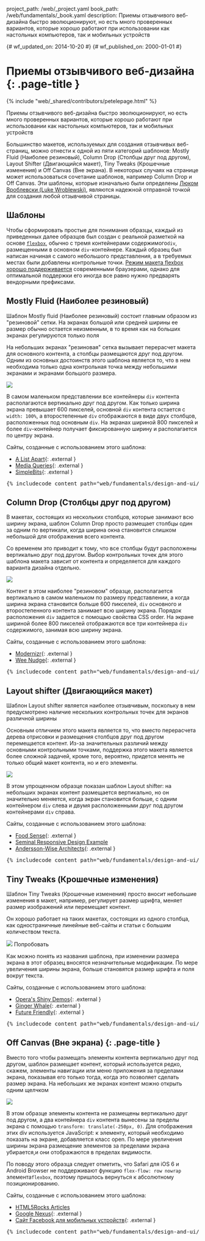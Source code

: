 project_path: /web/_project.yaml
book_path: /web/fundamentals/_book.yaml
description: Приемы отзывчивого веб-дизайна быстро эволюционируют, но есть много проверенных вариантов, которые хорошо работают при использовании как настольных компьютеров, так и мобильных устройств

{# wf_updated_on: 2014-10-20 #}
{# wf_published_on: 2000-01-01 #}

# Приемы отзывчивого веб-дизайна {: .page-title }

{% include "web/_shared/contributors/petelepage.html" %}



Приемы отзывчивого веб-дизайна быстро эволюционируют, но есть много проверенных вариантов, которые хорошо работают при использовании как настольных компьютеров, так и мобильных устройств



Большинство макетов, используемых для создания отзывчивых веб-страниц, можно отнести к одной из пяти
категорий шаблонов: Mostly Fluid (Наиболее резиновый), Column Drop (Столбцы друг под другом), Layout Shifter (Двигающийся макет), Tiny Tweaks (Крошечные изменения) и Off Canvas (Вне экрана).
В некоторых случаях на странице может использоваться сочетание шаблонов, например Column Drop
и Off Canvas.  Эти шаблоны, которые изначально были определены [Люком Вроблевски (Luke
Wroblewski)](http://www.lukew.com/ff/entry.asp?1514), являются надежной отправной
точкой для создания любой отзывчивой страницы.

## Шаблоны

Чтобы сформировать простые для понимания образцы, каждый из приведенных
далее образцов был создан с реальной разметкой на основе 
[`flexbox`](https://developer.mozilla.org/en-US/docs/Web/Guide/CSS/Flexible_boxes),
обычно с тремя контейнерами содержимого`div`, размещенными в основном `div`-контейнере.
 Каждый образец был написан начиная с самого небольшого представления, а в требуемых местах
были добавлены контрольные точки.  [Режим макета flexbox хорошо
поддерживается](http://caniuse.com/#search=flexbox) современными браузерами, однако для оптимальной поддержки
его иногда все равно нужно предварять вендорными префиксами.


## Mostly Fluid (Наиболее резиновый)




Шаблон Mostly fluid (Наиболее резиновый) состоит главным образом из "резиновой" сетки.  На экранах большой или средней ширины ее размер обычно остается неизменным, в то время как на больших экранах регулируются только поля

На небольших экранах "резиновая" сетка вызывает перерасчет макета для основного контента,
а столбцы размещаются друг под другом.  Одним из основных достоинств этого шаблона является то, 
что в нем необходима только одна контрольная точка между небольшими экранами и экранами большого
размера.


<img src="imgs/mostly-fluid.svg">



В самом маленьком представлении все контейнеры `div` контента располагаются вертикально друг под другом.  Как только ширина 
экрана превышает 600 пикселей, основной `div` контента остается с `width: 100%`, а
второстепенные `div` отображаются в виде двух столбцов, расположенных под основным `div`.  На экранах шириной
800 пикселей и более `div`-контейнер получает фиксированную ширину и располагается по центру экрана.

Сайты, созданные с использованием этого шаблона:

 * [A List Apart](http://mediaqueri.es/ala/){: .external }
 * [Media Queries](http://mediaqueri.es/){: .external }
 * [SimpleBits](http://simplebits.com/){: .external }


<pre class="prettyprint">
{% includecode content_path="web/fundamentals/design-and-ui/responsive/_code/mostly-fluid.html" region_tag="mfluid"   adjust_indentation="auto" %}
</pre>


## Column Drop (Столбцы друг под другом)



В макетах, состоящих из нескольких столбцов, которые занимают всю ширину экрана, шаблон Column Drop просто размещает столбцы один за одним по вертикали, когда ширина окна становится слишком небольшой для отображения всего контента.

Со временем
это приводит к тому, что все столбцы будут расположены вертикально друг под другом.  Выбор
контрольных точек для этого шаблона макета зависит от контента и определяется для каждого варианта дизайна
отдельно.


<img src="imgs/column-drop.svg">



Контент в этом наиболее "резиновом" образце, располагается вертикально в самом
маленьком по размеру представлении, а когда ширина экрана становится больше 600 пикселей, `div` основного и второстепенного контента
 занимает всю ширину экрана.  Порядок расположения `div` задается с помощью свойства 
CSS order.  На экране шириной более 800 пикселей отображаются все три контейнера `div` содержимого, занимая 
всю ширину экрана.

Сайты, созданные с использованием этого шаблона:

 * [Modernizr](http://modernizr.com/){: .external }
 * [Wee Nudge](http://weenudge.com/){: .external }

<pre class="prettyprint">
{% includecode content_path="web/fundamentals/design-and-ui/responsive/_code/column-drop.html" region_tag="cdrop"   adjust_indentation="auto" %}
</pre>

## Layout shifter (Двигающийся макет)



Шаблон Layout shifter является наиболее отзывчивым, поскольку в нем предусмотрено наличие нескольких контрольных точек для экранов различной ширины

Основным отличием этого макета является то, что вместо перерасчета дерева отрисовки и
размещения столбцов друг под другом перемещается контент.  Из-за значительных различий между
основными контрольными точками, поддержка этого макета является более сложной задачей, кроме того, вероятно, придется менять
не только общий макет контента, но и его элементы.


<img src="imgs/layout-shifter.svg">


В этом упрощенном образце показан шаблон Layout shifter: на небольших экранах
контент размещается вертикально, но он значительно меняется, когда экран становится
больше, с одним контейнером `div` слева и двумя расположенными друг под другом контейнерами `div` справа.

Сайты, созданные с использованием этого шаблона:

 * [Food Sense](http://foodsense.is/){: .external }
 * [Seminal Responsive Design
  Example](http://alistapart.com/d/responsive-web-design/ex/ex-site-FINAL.html)
 * [Andersson-Wise Architects](http://www.anderssonwise.com/){: .external }

<pre class="prettyprint">
{% includecode content_path="web/fundamentals/design-and-ui/responsive/_code/layout-shifter.html" region_tag="lshifter"   adjust_indentation="auto" %}
</pre>

## Tiny Tweaks (Крошечные изменения)




Шаблон Tiny Tweaks (Крошечные изменения) просто вносит небольшие изменения в макет, например, регулирует размер шрифта, меняет размер изображений или перемещает контент.

Он хорошо работает на таких макетах, состоящих из одного столбца, как одностраничные линейные веб-сайты и статьи
с большим количеством текста.


  <img src="imgs/tiny-tweaks.svg">
  Попробовать


Как можно понять из названия шаблона, при изменении размера экрана в этот образец вносятся незначительные модификации.
По мере увеличения ширины экрана, больше становятся размер шрифта и поля вокруг текста.

Сайты, созданные с использованием этого шаблона:

 * [Opera's Shiny Demos](http://shinydemos.com/){: .external }
 * [Ginger Whale](http://gingerwhale.com/){: .external }
 * [Future Friendly](http://futurefriendlyweb.com/){: .external }

<pre class="prettyprint">
{% includecode content_path="web/fundamentals/design-and-ui/responsive/_code/tiny-tweaks.html" region_tag="ttweaks"   adjust_indentation="auto" %}
</pre>


## Off Canvas (Вне экрана) {: .page-title }



Вместо того чтобы размещать элементы контента вертикально друг под другом, шаблон размещает контент, который используется редко, скажем, элементы навигации или меню приложения за пределами экрана, показывая его только тогда, когда это позволяет сделать размер экрана. На небольших же экранах контент можно открыть одним щелчком


<img src="imgs/off-canvas.svg">


В этом образце элементы контента не размещены вертикально друг под другом, а два контейнера 
`div` контента вынесены за пределы экрана с помощью `transform: translate(-250px, 0)`.  Для отображения
этих div используется JavaScript: к элементу, который необходимо показать на экране, добавляется класс open.  По мере
увеличения ширины экрана размещение элементов за пределами экрана убирается,и
они отображаются в пределах видимости.

По поводу этого образца следует отметить, что Safari для iOS 6 и Android Browser не поддерживают функцию 
`flex-flow: row nowrap` элемента`flexbox`, поэтому пришлось вернуться к
абсолютному позиционированию.

Сайты, созданные с использованием этого шаблона:

 * [HTML5Rocks
  Articles](http://www.html5rocks.com/en/tutorials/developertools/async-call-stack/)
 * [Google Nexus](http://www.google.com/nexus/){: .external }
 * [Сайт Facebook для мобильных устройств](https://m.facebook.com/){: .external }

<pre class="prettyprint">
{% includecode content_path="web/fundamentals/design-and-ui/responsive/_code/off-canvas.html" region_tag="ocanvas"   adjust_indentation="auto" %}
</pre>



